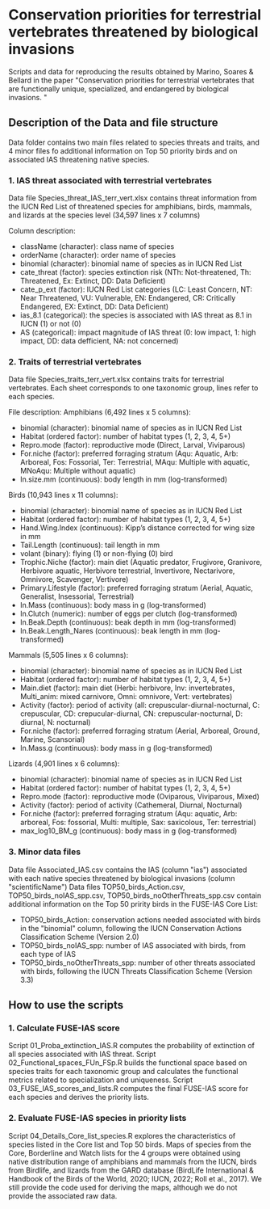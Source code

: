 # Conservation priorities for terrestrial vertebrates threatened by biological invasions
Scripts and data for reproducing the results obtained by Marino, Soares & Bellard in the paper "Conservation priorities for terrestrial vertebrates that are functionally unique, specialized, and endangered by biological invasions. "

## Description of the Data and file structure
Data folder contains two main files related to species threats and traits, and 4 minor files fo additional information on Top 50 priority birds and on associated IAS threatening native species.

### 1. IAS threat associated with terrestrial vertebrates

Data file Species_threat_IAS_terr_vert.xlsx contains threat information from the IUCN Red List of threatened species for amphibians, birds, mammals, and lizards at the species level (34,597 lines x 7 columns)

Column description:
- className	(character): class name of species
- orderName	(character): order name of species
- binomial (character): binomial name of species as in IUCN Red List
- cate_threat	(factor): species extinction risk (NTh: Not-threatened, Th: Threatened, Ex: Extinct, DD: Data Deficient)
- cate_p_ext (factor): IUCN Red List categories (LC: Least Concern, NT: Near Threatened, VU: Vulnerable, EN: Endangered, CR: Critically Endangered, EX: Extinct, DD: Data Deficient)
- ias_8.1 (categorical): the species is associated with IAS threat as 8.1 in IUCN (1) or not (0)
- AS (categorical): impact magnitude of IAS threat (0: low impact, 1: high impact, DD: data defficient, NA: not concerned)

### 2. Traits of terrestrial vertebrates

Data file Species_traits_terr_vert.xlsx contains traits for terrestrial vertebrates. Each sheet corresponds to one taxonomic group, lines refer to each species. 

File description:
Amphibians (6,492 lines x 5 columns):
- binomial (character): binomial name of species as in IUCN Red List
- Habitat (ordered factor): number of habitat types (1, 2, 3, 4, 5+)
- Repro.mode (factor): reproductive mode (Direct, Larval, Viviparous)
- For.niche (factor): preferred forraging stratum (Aqu: Aquatic, Arb: Arboreal, Fos: Fossorial, Ter: Terrestrial, MAqu: Multiple with aquatic, MNoAqu: Multiple without aquatic)
- ln.size.mm (continuous): body length in mm (log-transformed)

Birds (10,943 lines x 11 columns):
- binomial (character): binomial name of species as in IUCN Red List
- Habitat (ordered factor): number of habitat types (1, 2, 3, 4, 5+)
- Hand.Wing.Index (continuous): Kipp’s distance corrected for wing size in mm 
- Tail.Length (continuous): tail length in mm
- volant (binary): flying (1) or non-flying (0) bird
- Trophic.Niche (factor): main diet (Aquatic predator, Frugivore, Granivore, Herbivore aquatic, Herbivore terrestrial, Invertivore, Nectarivore, Omnivore, Scavenger, Vertivore)
- Primary.Lifestyle (factor):  preferred forraging stratum (Aerial, Aquatic, Generalist, Insessorial, Terrestrial)
- ln.Mass (continuous): body mass in g (log-transformed)
- ln.Clutch (numeric): number of eggs per clutch (log-transformed)
- ln.Beak.Depth (continuous): beak depth in mm (log-transformed)
- ln.Beak.Length_Nares (continuous): beak length in mm (log-transformed)

Mammals (5,505 lines x 6 columns): 
- binomial (character): binomial name of species as in IUCN Red List
- Habitat (ordered factor): number of habitat types (1, 2, 3, 4, 5+)
- Main.diet (factor): main diet (Herbi: herbivore, Inv: invertebrates, Multi_anim: mixed carnivore, Omni: omnivore, Vert: vertebrates)
- Activity (factor): period of activity (all: crepuscular-diurnal-nocturnal, C: crepuscular, CD: crepucular-diurnal, CN: crepuscular-nocturnal, D: diurnal, N: nocturnal)
- For.niche (factor): preferred forraging stratum (Aerial, Arboreal, Ground, Marine, Scansorial)
- ln.Mass.g (continuous): body mass in g (log-transformed)

Lizards (4,901 lines x 6 columns):
- binomial (character): binomial name of species as in IUCN Red List
- Habitat (ordered factor): number of habitat types (1, 2, 3, 4, 5+)
- Repro.mode (factor): reproductive mode (Oviparous, Viviparous, Mixed)
- Activity (factor): period of activity (Cathemeral, Diurnal, Nocturnal)
- For.niche (factor): preferred forraging stratum (Aqu: aquatic, Arb: arboreal, Fos: fossorial, Multi: multiple, Sax: saxicolous, Ter: terrestrial)
- max_log10_BM_g (continuous): body mass in g (log-transformed)

### 3. Minor data files

Data file Associated_IAS.csv contains the IAS (column "ias") associated with each native species threatened by biological invasions (column "scientificName")
Data files TOP50_birds_Action.csv, TOP50_birds_noIAS_spp.csv, TOP50_birds_noOtherThreats_spp.csv contain additional information on the Top 50 pririty birds in the FUSE-IAS Core List:
- TOP50_birds_Action: conservation actions needed associated with birds in the "binomial" column, following the IUCN Conservation Actions Classification Scheme (Version 2.0)
- TOP50_birds_noIAS_spp: number of IAS associated with birds, from each type of IAS
- TOP50_birds_noOtherThreats_spp: number of other threats associated with birds, following the IUCN Threats Classification Scheme (Version 3.3)

## How to use the scripts

### 1. Calculate FUSE-IAS score

Script 01_Proba_extinction_IAS.R computes the probability of extinction of all species associated with IAS threat. Script 02_Functional_spaces_FUn_FSp.R builds the functional space based on species traits for each taxonomic group and calculates the functional metrics related to specialization and uniqueness. Script 03_FUSE_IAS_scores_and_lists.R computes the final FUSE-IAS score for each species and derives the priority lists.

### 2. Evaluate FUSE-IAS species in priority lists

Script 04_Details_Core_list_species.R explores the characteristics of species listed in the Core list and Top 50 birds. Maps of species from the Core, Borderline and Watch lists for the 4 groups were obtained using native distribution range of amphibians and mammals from the IUCN, birds from Birdlife, and lizards from the GARD database (BirdLife International & Handbook of the Birds of the World, 2020; IUCN, 2022; Roll et al., 2017). We still provide the code used for deriving the maps, although we do not provide the associated raw data.

